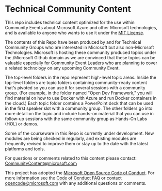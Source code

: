 # Technical Community Content


This repo includes technical content optimized for the use within Community Events about Microsoft Azure and other Microsoft technologies, and is available to anyone who wants to use it under the [MIT License](LICENSE.md). 

The contents of this Repo have been produced by and for Technical Community Groups who are interested in Microsoft but also non-Microsoft Technologies.
Microsoft is hosting these community produced topics under the /Microsoft Github domain as we are convinced that these topics can be valuable especially for Community Event Leaders who are planning to cover a related technology on any upcoming Community Event.


The top-level folders in the repo represent high-level topic areas. Inside the top-level folders are topic folders containing community-ready content that's pivoted so you can use it for several sessions with a community group. (For example, in the folder named "Open Dev Framework," you will find material on how to use Docker with Azure and run Docker containers in the cloud.) Each topic folder contains a PowerPoint deck that can be used in the first speaker slot with a community group. The other folders go into more detail on the topic and include hands-on material that you can use in follow-up sessions with the same community group as Hands-On Labs (HOL) or demos.

Some of the courseware in this Repo is currently under development. New modules are being checked in regularly, and existing modules are frequently revised to improve them or stay up to the date with the latest platforms and tools.

For questions or comments related to this content please contact: [CommunityContent@microsoft.com](mailto:CommunityContent@microsoft.com)

This project has adopted the [Microsoft Open Source Code of
Conduct](https://opensource.microsoft.com/codeofconduct/).
For more information see the [Code of Conduct
FAQ](https://opensource.microsoft.com/codeofconduct/faq/) or
contact [opencode@microsoft.com](mailto:opencode@microsoft.com)
with any additional questions or comments.